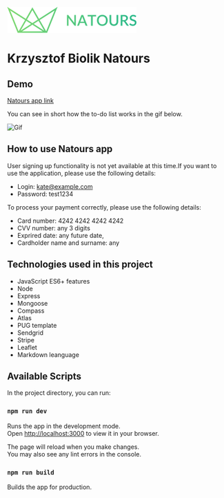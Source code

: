 ![Open Graph image](https://github.com/KrzysztofBiolik/Natours-nodejs-express-mongodb/blob/main/public/img/logo-green.png?raw=true)

# Krzysztof Biolik Natours

## Demo

[Natours app link](https://natours-nodejs-express-mongodb.onrender.com/)

You can see in short how the to-do list works in the gif below.


![Gif](https://github.com/KrzysztofBiolik/Natours-nodejs-express-mongodb/blob/main/public/img/Natours%20app.gif?raw=true)

## How to use Natours app

User signing up functionality is not yet available at this time.If you want to use the application, please use the following details:
- Login: kate@example.com
- Password: test1234

To process your payment correctly, please use the following details:
- Card number: 4242 4242 4242 4242
- CVV number: any 3 digits
- Exprired date: any future date,
- Cardholder name and surname: any

## Technologies used in this project

- JavaScript ES6+ features
- Node
- Express
- Mongoose
- Compass
- Atlas
- PUG template
- Sendgrid
- Stripe
- Leaflet
- Markdown leanguage

## Available Scripts

In the project directory, you can run:

### `npm run dev`

Runs the app in the development mode.\
Open [http://localhost:3000](http://localhost:3000) to view it in your browser.

The page will reload when you make changes.\
You may also see any lint errors in the console.

### `npm run build`

Builds the app for production.
